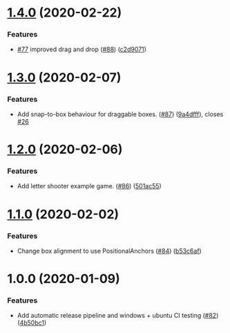 # [1.4.0](https://github.com/MartinHowarth/shimmer/compare/1.3.0...1.4.0) (2020-02-22)


### Features

* [#77](https://github.com/MartinHowarth/shimmer/issues/77) improved drag and drop ([#88](https://github.com/MartinHowarth/shimmer/issues/88)) ([c2d9071](https://github.com/MartinHowarth/shimmer/commit/c2d9071aef5a831d43821a273d539c428cd0e65a))

# [1.3.0](https://github.com/MartinHowarth/shimmer/compare/1.2.0...1.3.0) (2020-02-07)


### Features

* Add snap-to-box behaviour for draggable boxes. ([#87](https://github.com/MartinHowarth/shimmer/issues/87)) ([9a4dfff](https://github.com/MartinHowarth/shimmer/commit/9a4dfff1cccccfd2f75cd6f86e8e5d1cac96505a)), closes [#26](https://github.com/MartinHowarth/shimmer/issues/26)

# [1.2.0](https://github.com/MartinHowarth/shimmer/compare/1.1.0...1.2.0) (2020-02-06)


### Features

* Add letter shooter example game. ([#86](https://github.com/MartinHowarth/shimmer/issues/86)) ([501ac55](https://github.com/MartinHowarth/shimmer/commit/501ac55bbce4d5ee1d66bcff1e6931dd59ace5cf))

# [1.1.0](https://github.com/MartinHowarth/shimmer/compare/1.0.0...1.1.0) (2020-02-02)


### Features

* Change box alignment to use PositionalAnchors ([#84](https://github.com/MartinHowarth/shimmer/issues/84)) ([b53c6af](https://github.com/MartinHowarth/shimmer/commit/b53c6af883aa26a12fa3a2cffd452e86e3ede266))

# 1.0.0 (2020-01-09)


### Features

* Add automatic release pipeline and windows + ubuntu CI testing ([#82](https://github.com/MartinHowarth/shimmer/issues/82)) ([4b50bc1](https://github.com/MartinHowarth/shimmer/commit/4b50bc10582270aa0f8b166bae616c2bcd293922))
